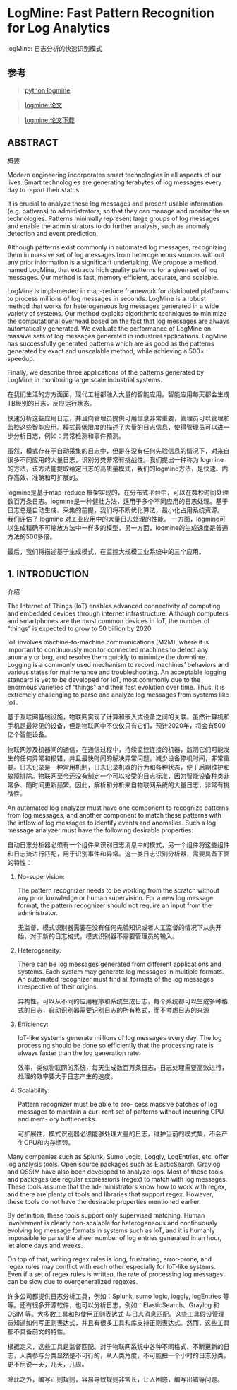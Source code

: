 # LogMine: Fast Pattern Recognition for Log Analytics

logMine: 日志分析的快速识别模式

## 参考

> [python logmine](https://github.com/trungdq88/logmine)

> [logmine 论文](https://www.cs.unm.edu/~mueen/Papers/LogMine.pdf)

> [logmine 论文下载](https://github.com/Kua-Fu/blog-book-images/blob/main/paper/LogMine.pdf)

## ABSTRACT

概要

Modern engineering incorporates smart technologies in all aspects of our lives. Smart technologies are generating terabytes of log messages every day to report their status. 

It is crucial to analyze these log messages and present usable information (e.g. patterns) to administrators, so that they can manage and monitor these technologies. Patterns minimally represent large groups of log messages and enable the administrators to do further analysis, such as anomaly detection and event prediction. 

Although patterns exist commonly in automated log messages, recognizing them in massive set of log messages from heterogeneous sources without any prior information is a significant undertaking. We propose a method, named LogMine, that extracts high quality patterns for a given set of log messages. Our method is fast, memory efficient, accurate, and scalable. 

LogMine is implemented in map-reduce framework for distributed platforms to process millions of log messages in seconds. LogMine is a robust method that works for heterogeneous log messages generated in a wide variety of systems. Our method exploits algorithmic techniques to minimize the computational overhead based on the fact that log messages are always automatically generated. We evaluate the performance of LogMine on massive sets of log messages generated in industrial applications. LogMine has successfully generated patterns which are as good as the patterns generated by exact and unscalable method, while achieving a 500× speedup. 

Finally, we describe three applications of the patterns generated by LogMine in monitoring large scale industrial systems.

在我们生活的方方面面，现代工程都融入大量的智能应用。智能应用每天都会生成TB级别的日志，反应运行状态。

快速分析这些应用日志，并且向管理员提供可用信息非常重要，管理员可以管理和监控这些智能应用。模式最低限度的描述了大量的日志信息，使得管理员可以进一步分析日志，例如：异常检测和事件预测。

虽然，模式存在于自动采集的日志中，但是在没有任何先验信息的情况下，对来自很多不同应用的大量日志，识别分类非常有挑战性。我们提出一种称为 logmine的方法，该方法能提取给定日志的高质量模式，我们的logmine方法，是快速、内存高效、准确和可扩展的。

logmine是基于map-reduce 框架实现的，在分布式平台中，可以在数秒时间处理数百万条日志。logmine是一种健壮方法，适用于多个不同应用的日志处理。基于日志总是自动生成、采集的前提，我们将不断优化算法，最小化占用系统资源。 我们评估了 logmine 对工业应用中的大量日志处理的性能。 一方面，logmine可以生成精确不可缩放方法中一样多的模型，另一方面，logmine的生成速度是普通方法的500多倍。

最后，我们将描述基于生成模式，在监控大规模工业系统中的三个应用。

## 1. INTRODUCTION

介绍

The Internet of Things (IoT) enables advanced connectivity of computing and embedded devices through internet infrastructure. Although computers and smartphones are the most common devices in IoT, the number of “things” is expected to grow to 50 billion by 2020 

IoT involves machine-to-machine communications (M2M), where it is important to continuously monitor connected machines to detect any anomaly or bug, and resolve them quickly to minimize the downtime. Logging is a commonly used mechanism to record machines’ behaviors and various states for maintenance and troubleshooting. An acceptable logging standard is yet to be developed for IoT, most commonly due to the enormous varieties of “things” and their fast evolution over time. Thus, it is extremely challenging to parse and analyze log messages from systems like IoT.

基于互联网基础设施，物联网实现了计算和嵌入式设备之间的关联。虽然计算机和手机是最常见的设备，但是物联网中不仅仅只有它们，预计2020年，将会有500亿个智能设备。

物联网涉及机器间的通信，在通信过程中，持续监控连接的机器，监测它们可能发生的任何异常和报错，并且最快时间的解决异常问题，减少设备停机时间，非常重要。日志记录是一种常用机制，日志记录机器的行为和各种状态，便于后期维护和故障排除。物联网至今还没有制定一个可以接受的日志标准，因为智能设备种类非常多、随时间更新频繁。因此，解析和分析来自物联网系统的大量日志，非常有挑战性。

An automated log analyzer must have one component to recognize patterns from log messages, and another component to match these patterns with the inflow of log messages to identify events and anomalies. Such a log message analyzer must have the following desirable properties:

自动日志分析器必须有一个组件来识别日志消息中的模式，另一个组件将这些组件和日志流进行匹配，用于识别事件和异常。这一类日志识别分析器，需要具备下面的特性：

1. No-supervision: 
   
   The pattern recognizer needs to be working from the scratch without any prior knowledge or human supervision. For a new log message format, the pattern recognizer should not require an input from the administrator.
   
   无监督，模式识别器需要在没有任何先验知识或者人工监督的情况下从头开始，对于新的日志格式，模式识别器不需要管理员的输入。
   
2. Heterogeneity: 

	There can be log messages generated from different applications and systems. Each system may generate log messages in multiple formats. An automated recognizer must find all formats of the log messages irrespective of their origins.
	
	异构性，可以从不同的应用程序和系统生成日志，每个系统都可以生成多种格式的日志，自动识别器需要识别日志的所有格式，而不考虑日志的来源
	
3. Efficiency: 

	IoT-like systems generate millions of log messages every day. The log processing should be done so efficiently that the processing rate is always faster than the log generation rate.
	
	效率，类似物联网的系统，每天生成数百万条日志，日志处理需要高效进行，处理的效率要大于日志产生的速度。
	
4. Scalability: 

	Pattern recognizer must be able to pro- cess massive batches of log messages to maintain a cur- rent set of patterns without incurring CPU and mem- ory bottlenecks.
	
	可扩展性，模式识别器必须能够处理大量的日志，维护当前的模式集，不会产生CPU和内存瓶颈。
	
Many companies such as Splunk, Sumo Logic, Loggly, LogEntries, etc. offer log analysis tools. Open source packages such as ElasticSearch, Graylog and OSSIM have also been developed to analyze logs. Most of these tools and packages use regular expressions (regex) to match with log messages. These tools assume that the ad- ministrators know how to work with regex, and there are plenty of tools and libraries that support regex. However, these tools do not have the desirable properties mentioned earlier. 

By definition, these tools support only supervised matching. Human involvement is clearly non-scalable for heterogeneous and continuously evolving log message formats in systems such as IoT, and it is humanly impossible to parse the sheer number of log entries generated in an hour, let alone days and weeks. 

On top of that, writing regex rules is long, frustrating, error-prone, and regex rules may conflict with each other especially for IoT-like systems. Even if a set of regex rules is written, the rate of processing log messages can be slow due to overgeneralized regexes.

   
许多公司都提供日志分析工具，例如：Splunk, sumo logic, loggly, logEntries 等等。还有很多开源软件，也可以分析日志，例如：ElasticSearch、Graylog 和 OSIM 等。大多数工具和包使用正则表达式 与日志消息匹配。这些工具假设管理员知道如何写正则表达式，并且有很多工具和库支持正则表达式。然而，这些工具都不具备前文的特性。

根据定义，这些工具是监督匹配。对于物联网系统中各种不同格式、不断更新的日志，人类参与分类显然是不可行的，从人类角度，不可能把一个小时的日志分类，更不用说一天，几天，几周。

除此之外，编写正则规则，容易导致规则非常长，让人困惑，编写出错等问题。

